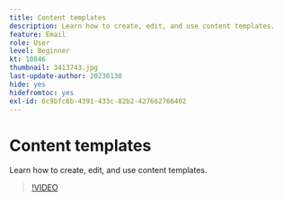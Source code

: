 ```yaml
---
title: Content templates
description: Learn how to create, edit, and use content templates.
feature: Email
role: User
level: Beginner
kt: 10846
thumbnail: 3413743.jpg
last-update-author: 20230130
hide: yes
hidefromtoc: yes
exl-id: 6c9bfc6b-4391-433c-82b2-427662766402
---
```

# Content templates

Learn how to create, edit, and use content templates.

>[!VIDEO](https://video.tv.adobe.com/v/3413743?quality=12&learn=on)
